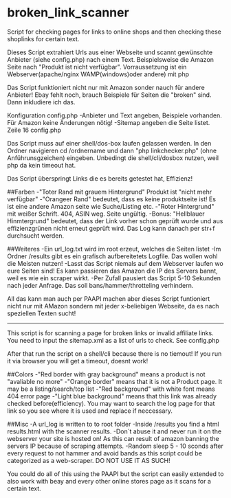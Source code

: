 # broken_link_scanner
Script for checking pages for links to online shops and then checking these shoplinks for certain text.

Dieses Script extrahiert Urls aus einer Webseite und scannt gewünschte Anbieter (siehe config.php) nach einem Text.
Beispielsweise die Amazon Seite nach "Produkt ist nicht verfügbar". Vorraussetzung ist ein Webserver(apache/nginx WAMP(windows)oder andere) mit php

Das Script funktioniert nicht nur mit Amazon sonder nauch für andere Anbieter! Ebay fehlt noch, brauch Beispiele für Seiten die "broken" sind. Dann inkludiere ich das.

Konfiguration config.php
-Anbieter und Text angeben, Beispiele vorhanden. Für Amazon keine Änderungen nötig!
-Sitemap angeben die Seite listet. Zeile 16 config.php

Das Script muss auf einer shell/dos-box laufen gelassen werden.
In den Ordner navigieren cd /ordnername und dann "php linkchecker.php" (ohne Anführunsgzeichen) eingeben. Unbedingt die shell/cli/dosbox nutzen, weil php da kein timeout hat.

Das Script überspringt Links die es bereits getestet hat, Effizienz!

##Farben
-"Toter Rand mit grauem Hintergrund" Produkt ist "nicht mehr verfügbar"
-"Orangeer Rand" bedeutet, dass es keine produktseite ist! Es ist eine andere Amazon seite wie Suche/Listing etc.
-"Roter Hintergrund" mit weißer Schrift. 404, ASIN weg. Seite ungültig.
-Bonus: "Hellblauer Hinmtergrund" bedeutet, dass der Link vorher schon geprüft wurde und aus effizienzgrünen nicht erneut geprüft wird. Das Log kann danach per str+f durchsucht werden.

##Weiteres
-Ein url_log.txt wird im root erzeut, welches die Seiten listet
-Im Ordner /results gibt es ein grafisch aufbereitetets Logfile. Das wollen wohl die Meisten nutzen!
-Lasst das Script niemals auf dem Webserver laufen wo eure Seiten sind! Es kann passieren das Amazon die IP des Servers bannt, weil es wie ein scraper wirkt.
-Per Zufall pausiert das Script 5-10 Sekunden nach jeder Anfrage. Das soll bans/hammer/throtteling verhindern.

All das kann man auch per PAAPI machen aber dieses Script funtioniert nicht nur mit AMazon sondern mit jeder x-beliebigen Webseite, da es nach speziellen Texten sucht!

-------------------------------------------------------------------------------

This script is for scanning a page for broken links or invalid affiliate links.
You need to input the sitemap.xml as a list of urls to check. See config.php

After that run the script on a shell/cli because there is no tiemout! If you run it via browser you will get a timeout, doesnt work!

##Colors
-"Red border with gray background" means a product is not "avaliable no more"
-"Orange border" means that it is not a Product page. It may be a listing/search/top list
-"Red background" with white font means 404 error page
-"Light blue background" means that this link was already checked before(efficiency). You may want to search
the log page for that link so you see where it is used and replace if neccessary.

##Misc
-A url_log is written to to root folder
-Inside /results you find a html results.html with the scanner results.
-Don´t abuse it and never run it on the webserver  your site is hosted on! As this can result of amazon banning the servers IP because of scraping attempts.
-Random sleep 5 - 10 sconds after every request to not hammer and avoid bands as this script could be categorized as a web-scraper.
DO NOT USE IT AS SUCH!


You could do all of this using the PAAPI but the script can easily extended to also work with beay and every other online stores page as it scans for a certain text.


